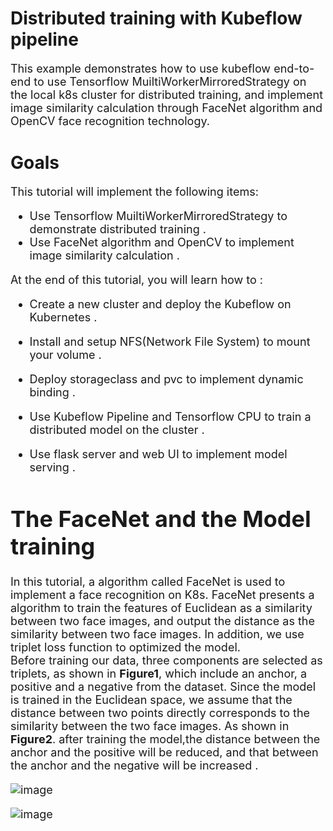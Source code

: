 # Distributed training with Kubeflow pipeline
<font size=4>This example demonstrates how to use kubeflow end-to-end to use Tensorflow MuiltiWorkerMirroredStrategy on the local k8s cluster for distributed training, and implement image similarity calculation through FaceNet algorithm and OpenCV face recognition technology.</font>
# Goals
<font size=4> This tutorial will implement the following items:  
  
*	Use Tensorflow MuiltiWorkerMirroredStrategy to demonstrate distributed training .  
*	Use FaceNet algorithm and OpenCV to implement image similarity calculation .  
  
<font size=4> At the end of this tutorial, you will learn how to :  
*  Create a new cluster and deploy the Kubeflow on Kubernetes .
*  Install and setup NFS(Network File System) to mount your volume . 
*  Deploy storageclass and pvc to implement dynamic binding .
 
*  Use Kubeflow Pipeline and Tensorflow CPU to train a distributed model on the cluster .  
*  Use flask server and web UI to implement model serving .
# The FaceNet and the Model training
  In this tutorial, a algorithm called FaceNet is used to implement a face recognition on K8s. FaceNet presents a algorithm to train the features of Euclidean as a similarity between two face images, and output the distance as the similarity between two face images. In addition, we use triplet loss function to optimized the model.  
  Before training our data, three components are selected as triplets, as shown in **Figure1**, which include an anchor, a positive and a negative from the dataset. Since the model is trained in the Euclidean space, we assume that the distance between two points directly corresponds to the similarity between the two face images. As shown in **Figure2**. after training the model,the distance between the anchor and the positive will be reduced, and that between the anchor and the negative will be increased . 
    
 

![image](https://user-images.githubusercontent.com/51089749/137068925-90ea8028-0f20-410b-9766-978255216863.png)

![image](https://user-images.githubusercontent.com/51089749/137068619-d1d708d8-6beb-4b20-9e97-56be1ee1a5ea.png)

